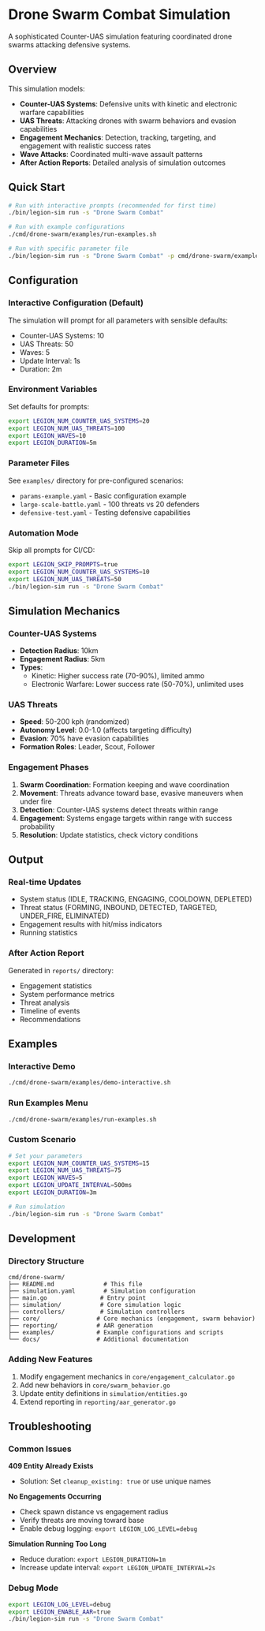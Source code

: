 # Drone Swarm Combat Simulation

A sophisticated Counter-UAS simulation featuring coordinated drone swarms attacking defensive systems.

## Overview

This simulation models:
- **Counter-UAS Systems**: Defensive units with kinetic and electronic warfare capabilities
- **UAS Threats**: Attacking drones with swarm behaviors and evasion capabilities
- **Engagement Mechanics**: Detection, tracking, targeting, and engagement with realistic success rates
- **Wave Attacks**: Coordinated multi-wave assault patterns
- **After Action Reports**: Detailed analysis of simulation outcomes

## Quick Start

```bash
# Run with interactive prompts (recommended for first time)
./bin/legion-sim run -s "Drone Swarm Combat"

# Run with example configurations
./cmd/drone-swarm/examples/run-examples.sh

# Run with specific parameter file
./bin/legion-sim run -s "Drone Swarm Combat" -p cmd/drone-swarm/examples/large-scale-battle.yaml
```

## Configuration

### Interactive Configuration (Default)
The simulation will prompt for all parameters with sensible defaults:
- Counter-UAS Systems: 10
- UAS Threats: 50
- Waves: 5
- Update Interval: 1s
- Duration: 2m

### Environment Variables
Set defaults for prompts:
```bash
export LEGION_NUM_COUNTER_UAS_SYSTEMS=20
export LEGION_NUM_UAS_THREATS=100
export LEGION_WAVES=10
export LEGION_DURATION=5m
```

### Parameter Files
See `examples/` directory for pre-configured scenarios:
- `params-example.yaml` - Basic configuration example
- `large-scale-battle.yaml` - 100 threats vs 20 defenders
- `defensive-test.yaml` - Testing defensive capabilities

### Automation Mode
Skip all prompts for CI/CD:
```bash
export LEGION_SKIP_PROMPTS=true
export LEGION_NUM_COUNTER_UAS_SYSTEMS=10
export LEGION_NUM_UAS_THREATS=50
./bin/legion-sim run -s "Drone Swarm Combat"
```

## Simulation Mechanics

### Counter-UAS Systems
- **Detection Radius**: 10km
- **Engagement Radius**: 5km
- **Types**:
  - Kinetic: Higher success rate (70-90%), limited ammo
  - Electronic Warfare: Lower success rate (50-70%), unlimited uses

### UAS Threats
- **Speed**: 50-200 kph (randomized)
- **Autonomy Level**: 0.0-1.0 (affects targeting difficulty)
- **Evasion**: 70% have evasion capabilities
- **Formation Roles**: Leader, Scout, Follower

### Engagement Phases
1. **Swarm Coordination**: Formation keeping and wave coordination
2. **Movement**: Threats advance toward base, evasive maneuvers when under fire
3. **Detection**: Counter-UAS systems detect threats within range
4. **Engagement**: Systems engage targets within range with success probability
5. **Resolution**: Update statistics, check victory conditions

## Output

### Real-time Updates
- System status (IDLE, TRACKING, ENGAGING, COOLDOWN, DEPLETED)
- Threat status (FORMING, INBOUND, DETECTED, TARGETED, UNDER_FIRE, ELIMINATED)
- Engagement results with hit/miss indicators
- Running statistics

### After Action Report
Generated in `reports/` directory:
- Engagement statistics
- System performance metrics
- Threat analysis
- Timeline of events
- Recommendations

## Examples

### Interactive Demo
```bash
./cmd/drone-swarm/examples/demo-interactive.sh
```

### Run Examples Menu
```bash
./cmd/drone-swarm/examples/run-examples.sh
```

### Custom Scenario
```bash
# Set your parameters
export LEGION_NUM_COUNTER_UAS_SYSTEMS=15
export LEGION_NUM_UAS_THREATS=75
export LEGION_WAVES=5
export LEGION_UPDATE_INTERVAL=500ms
export LEGION_DURATION=3m

# Run simulation
./bin/legion-sim run -s "Drone Swarm Combat"
```

## Development

### Directory Structure
```
cmd/drone-swarm/
├── README.md              # This file
├── simulation.yaml        # Simulation configuration
├── main.go               # Entry point
├── simulation/           # Core simulation logic
├── controllers/          # Simulation controllers
├── core/                # Core mechanics (engagement, swarm behavior)
├── reporting/           # AAR generation
├── examples/            # Example configurations and scripts
└── docs/                # Additional documentation
```

### Adding New Features
1. Modify engagement mechanics in `core/engagement_calculator.go`
2. Add new behaviors in `core/swarm_behavior.go`
3. Update entity definitions in `simulation/entities.go`
4. Extend reporting in `reporting/aar_generator.go`

## Troubleshooting

### Common Issues

**409 Entity Already Exists**
- Solution: Set `cleanup_existing: true` or use unique names

**No Engagements Occurring**
- Check spawn distance vs engagement radius
- Verify threats are moving toward base
- Enable debug logging: `export LEGION_LOG_LEVEL=debug`

**Simulation Running Too Long**
- Reduce duration: `export LEGION_DURATION=1m`
- Increase update interval: `export LEGION_UPDATE_INTERVAL=2s`

### Debug Mode
```bash
export LEGION_LOG_LEVEL=debug
export LEGION_ENABLE_AAR=true
./bin/legion-sim run -s "Drone Swarm Combat"
```